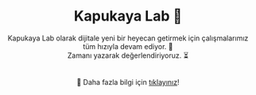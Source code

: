 <div align="center">
    <h1>Kapukaya Lab 🌟</h1>
    <p>Kapukaya Lab olarak dijitale yeni bir heyecan getirmek için çalışmalarımız tüm hızıyla devam ediyor. 🚀<br>
    Zamanı yazarak değerlendiriyoruz. ⏳</p>
    <br>
    🔭 Daha fazla bilgi için <a href="https://www.kapukaya.app">tıklayınız</a>!
</div>